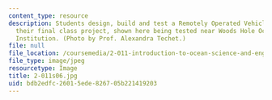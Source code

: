 ```yaml
---
content_type: resource
description: Students design, build and test a Remotely Operated Vehicle (ROV) for
  their final class project, shown here being tested near Woods Hole Oceanographic
  Institution. (Photo by Prof. Alexandra Techet.)
file: null
file_location: /coursemedia/2-011-introduction-to-ocean-science-and-engineering-spring-2006/bdb2edfc26015ede826705b221419203_2-011s06.jpg
file_type: image/jpeg
resourcetype: Image
title: 2-011s06.jpg
uid: bdb2edfc-2601-5ede-8267-05b221419203
---
```

